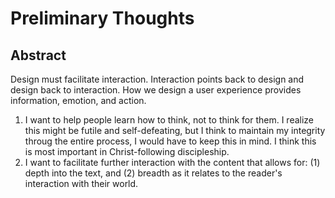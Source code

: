 # Preliminary Thoughts

## Abstract
Design must facilitate interaction. Interaction points back to design and design back to interaction. How we design a user experience provides information, emotion, and action.

1. I want to help people learn how to think, not to think for them. I realize this might be futile and self-defeating, but I think to maintain my integrity throug the entire process, I would have to keep this in mind. I think this is most important in Christ-following discipleship.
2. I want to facilitate further interaction with the content that allows for: (1) depth into the text, and (2) breadth as it relates to the reader's interaction with their world.

